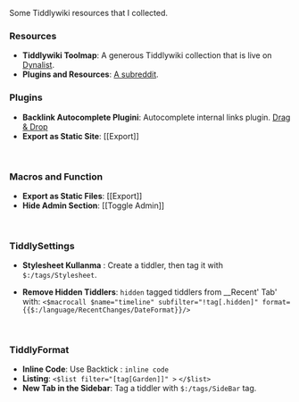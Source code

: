 Some Tiddlywiki resources that I collected.

### Resources
* __Tiddlywiki Toolmap__: A generous Tiddlywiki collection that is live on [Dynalist](https://dynalist.io/d/zUP-nIWu2FFoXH-oM7L7d9DM).
* __Plugins and Resources__: [A subreddit](https://www.reddit.com/r/TiddlyWiki5/wiki/pluginsandresources).

### Plugins
* __Backlink Autocomplete Plugini__: Autocomplete internal links plugin.  [Drag & Drop]((https://snowgoon88.github.io/TW5-extendedit/))
* __Export as Static Site__: [[Export]]

<br/>

### Macros and Function
* __Export as Static Files__: [[Export]]
* __Hide Admin Section__: [[Toggle Admin]]


<br/>

### TiddlySettings
* __Stylesheet Kullanma__ : Create a tiddler, then tag it with `$:/tags/Stylesheet`. 

* __Remove Hidden Tiddlers__: `hidden` tagged tiddlers from __Recent'  Tab'  with:
`<$macrocall $name="timeline" subfilter="!tag[.hidden]" format={{$:/language/RecentChanges/DateFormat}}/>`

<br/>

### TiddlyFormat 
* __Inline Code__:  Use Backtick : `inline code`
* __Listing__: `<$list filter="[tag[Garden]]" >` `</$list>`
* __New Tab in the Sidebar__: Tag a tiddler with `$:/tags/SideBar` tag.


<br/>